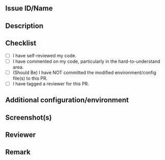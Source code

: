 ## Issue ID/Name
<!--Linear card ID-->

## Description
<!--What does this PR do? What is being changed, added, or removed? Does it introduce any breaking changes?-->

## Checklist
<!--Put the 'X' inside the [] to check. Most of the time, everything should be checked.-->
- [ ] I have self-reviewed my code.
- [ ] I have commented on my code, particularly in the hard-to-understand area.
- [ ] (Should Be) I have NOT committed the modified environment/config file(s) to this PR.
- [ ] I have tagged a reviewer for this PR.

## Additional configuration/environment

## Screenshot(s)
<!--Add your screenshot(s) here, caption for the image is recommended.-->

## Reviewer
<!--Person who needs to review your PR-->

## Remark
<!--Further information about this PR-->
